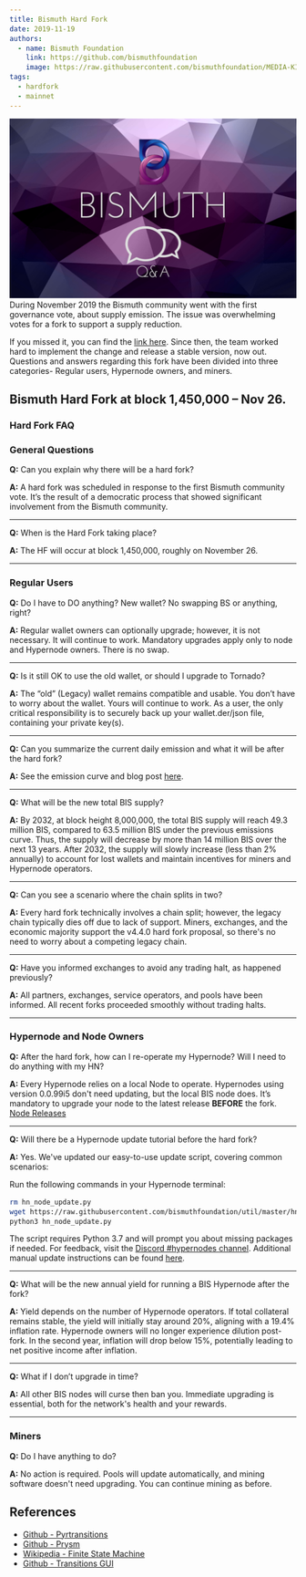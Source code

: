 ```yaml
---
title: Bismuth Hard Fork
date: 2019-11-19
authors:
  - name: Bismuth Foundation
    link: https://github.com/bismuthfoundation
    image: https://raw.githubusercontent.com/bismuthfoundation/MEDIA-KIT/refs/heads/master/Logo_v2/bis300px.png
tags:
  - hardfork
  - mainnet
---
```

![](/images/2019-11-19-hardfork.webp)
During November 2019 the Bismuth community went with the first governance vote, about supply emission. The issue was overwhelming votes for a fork to support a supply reduction.
<!--more-->

If you missed it, you can find the [link here](/blog/2019-11-06-governance-vote/). Since then, the team worked hard to implement the change and release a stable version, now out.
Questions and answers regarding this fork have been divided into three categories- Regular users, Hypernode owners, and miners.

## Bismuth Hard Fork at block 1,450,000 – Nov 26.

### Hard Fork FAQ

### General Questions

**Q:** Can you explain why there will be a hard fork?

**A:** A hard fork was scheduled in response to the first Bismuth community vote. It’s the result of a democratic process that showed significant involvement from the Bismuth community.

---

**Q:** When is the Hard Fork taking place?

**A:** The HF will occur at block 1,450,000, roughly on November 26.

---

### Regular Users

**Q:** Do I have to DO anything? New wallet? No swapping BS or anything, right?

**A:** Regular wallet owners can optionally upgrade; however, it is not necessary. It will continue to work. Mandatory upgrades apply only to node and Hypernode owners. There is no swap.

---

**Q:** Is it still OK to use the old wallet, or should I upgrade to Tornado?

**A:** The “old” (Legacy) wallet remains compatible and usable. You don’t have to worry about the wallet. Yours will continue to work. As a user, the only critical responsibility is to securely back up your wallet.der/json file, containing your private key(s).

---

**Q:** Can you summarize the current daily emission and what it will be after the hard fork?

**A:** See the emission curve and blog post [here](/blog/2019-11-06-governance-vote/).

---

**Q:** What will be the new total BIS supply?

**A:** By 2032, at block height 8,000,000, the total BIS supply will reach 49.3 million BIS, compared to 63.5 million BIS under the previous emissions curve. Thus, the supply will decrease by more than 14 million BIS over the next 13 years. After 2032, the supply will slowly increase (less than 2% annually) to account for lost wallets and maintain incentives for miners and Hypernode operators.

---

**Q:** Can you see a scenario where the chain splits in two?

**A:** Every hard fork technically involves a chain split; however, the legacy chain typically dies off due to lack of support. Miners, exchanges, and the economic majority support the v4.4.0 hard fork proposal, so there's no need to worry about a competing legacy chain.

---

**Q:** Have you informed exchanges to avoid any trading halt, as happened previously?

**A:** All partners, exchanges, service operators, and pools have been informed. All recent forks proceeded smoothly without trading halts.

---

### Hypernode and Node Owners

**Q:** After the hard fork, how can I re-operate my Hypernode? Will I need to do anything with my HN?

**A:** Every Hypernode relies on a local Node to operate. Hypernodes using version 0.0.99i5 don't need updating, but the local BIS node does. It’s mandatory to upgrade your node to the latest release **BEFORE** the fork. [Node Releases](https://github.com/bismuthfoundation/Bismuth/releases)

---

**Q:** Will there be a Hypernode update tutorial before the hard fork?

**A:** Yes. We've updated our easy-to-use update script, covering common scenarios:

Run the following commands in your Hypernode terminal:

```bash
rm hn_node_update.py
wget https://raw.githubusercontent.com/bismuthfoundation/util/master/hn_node_update.py
python3 hn_node_update.py
```

The script requires Python 3.7 and will prompt you about missing packages if needed. For feedback, visit the [Discord #hypernodes channel](https://discord.gg/4tB3pYJ). Additional manual update instructions can be found [here](https://github.com/bismuthfoundation/Bismuth-FAQ/blob/master/Hypernodes/Hypernodes_Upgrade_0-0-99.md).

---

**Q:** What will be the new annual yield for running a BIS Hypernode after the fork?

**A:** Yield depends on the number of Hypernode operators. If total collateral remains stable, the yield will initially stay around 20%, aligning with a 19.4% inflation rate. Hypernode owners will no longer experience dilution post-fork. In the second year, inflation will drop below 15%, potentially leading to net positive income after inflation.

---

**Q:** What if I don’t upgrade in time?

**A:** All other BIS nodes will curse then ban you. Immediate upgrading is essential, both for the network's health and your rewards.

---

### Miners

**Q:** Do I have anything to do?

**A:** No action is required. Pools will update automatically, and mining software doesn't need upgrading. You can continue mining as before.



## References

- [Github - Pyrtransitions](https://github.com/pytransitions/transitions)
- [Github - Prysm](https://github.com/pgularski/pysm)
- [Wikipedia - Finite State Machine](https://en.wikipedia.org/wiki/Finite-state_machine)
- [Github - Transitions GUI](https://github.com/pytransitions/transitions-gui)

